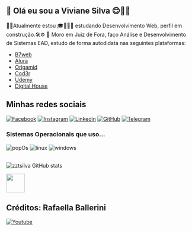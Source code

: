 ##  👑 Olá eu sou a Viviane Silva 😊👋🏻

<p> 🎯✨Atualmente estou 🎓👩🏻‍💻 estudando Desenvolvimento Web, perfil em construção.🛠⚙️
📍 Moro em Juiz de Fora, faço Análise e Desenvolvimento de Sistemas EAD, estudo de forma autodidata nas seguintes plataformas:
<ul>
    <li>
    <a href="https://b7web.com.br/fullstack/" alt="B7web">B7web</a>
    </li>
    <li>
    <a href="https://cursos.alura.com.br/user/vivianesilvarc" alt="alura">Alura</a>
    </li>
    <li>
    <a href="https://www.origamid.com/" alt="origamid">Origamid</a>
    </li>
    <li>
        <a href="https://www.cod3r.com.br/">Cod3r</a>
    <li>
    <a href="https://www.udemy.com" alt="udemy">Udemy</a>
    </li>
    <li>
    <a href="https://www.digitalhouse.com/br/" alt="udemy">Digital House</a>
    </li>
</ul>
</p>


<h2>Minhas redes sociais</h2>


[![Facebook](https://img.shields.io/badge/Facebook-1877F2?style=for-the-badge&logo=facebook&logoColor=white)](https://www.facebook.com/zztsilva)
[![Instagram](https://img.shields.io/badge/Instagram-E4405F?style=for-the-badge&logo=instagram&logoColor=white)](https://www.instagram.com/vivianezzt)
[![Linkedin](https://img.shields.io/badge/LinkedIn-0077B5?style=for-the-badge&logo=linkedin&logoColor=white)](https://www.linkedin.com/in/zztsilva/)
[![GitHub](https://img.shields.io/badge/GitHub-100000?style=for-the-badge&logo=github&logoColor=white)](https://github.com/zztsilva)
[![Telegram](https://img.shields.io/badge/Telegram-2CA5E0?style=for-the-badge&logo=telegram&logoColor=white)](https://t.me/vivianesilva29)


<h3>Sistemas Operacionais que uso...</h3> 

<div style="display: inline_block">
    <img align="center" alt="popOs" src="https://img.shields.io/badge/Pop!_OS-48B9C7?style=for-the-badge&logo=Pop!_OS&logoColor=white">
<img align="center" alt="linux" src="https://img.shields.io/badge/Ubuntu-E95420?style=for-the-badge&logo=ubuntu&logoColor=white">
<img align="center" alt="windows" src="https://img.shields.io/badge/Windows-0078D6?style=for-the-badge&logo=windows&logoColor=white">
</div>
<br>

![zztsilva GitHub stats](https://github-readme-stats.vercel.app/api?username=zztsilva&show_icons=true&theme=radical)

<img src=" https://upload.wikimedia.org/wikipedia/commons/9/99/Unofficial_JavaScript_logo_2.svg" width="50px">


<h2>Créditos: Rafaella Ballerini</h2>
<a href="https://www.youtube.com/watch?v=TsaLQAetPLU">
</a>



[![Youtube](https://img.shields.io/badge/YouTube-FF0000?style=for-the-badge&logo=youtube&logoColor=white)](https://www.youtube.com/watch?v=TsaLQAetPLU)
